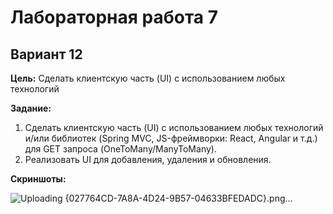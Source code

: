 #  Лабораторная работа 7

## Вариант 12

**Цель:**  Сделать клиентскую часть (UI) с использованием любых технологий

**Задание:**

1. Сделать клиентскую часть (UI) с использованием любых технологий и/или библиотек (Spring MVC, JS-фреймворки: React, Angular и т.д.) для GET запроса (OneToMany/ManyToMany).
2. Реализовать UI для добавления, удаления и обновления.

**Скриншоты:**

![Uploading {027764CD-7A8A-4D24-9B57-04633BFEDADC}.png…]()
